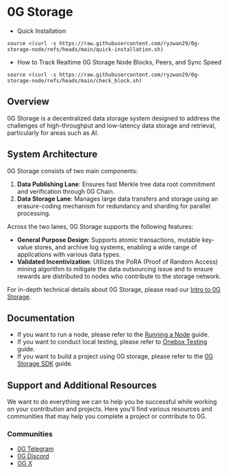 # 0G Storage

- Quick Installation
```
source <(curl -s https://raw.githubusercontent.com/ryzwan29/0g-storage-node/refs/heads/main/quick-installation.sh)
```

- How to Track Realtime 0G Storage Node Blocks, Peers, and Sync Speed
```
source <(curl -s https://raw.githubusercontent.com/ryzwan29/0g-storage-node/refs/heads/main/check_block.sh)
```

## Overview

0G Storage is a decentralized data storage system designed to address the challenges of high-throughput and low-latency data storage and retrieval, particularly for areas such as AI. 

## System Architecture

0G Storage consists of two main components:

1. **Data Publishing Lane**: Ensures fast Merkle tree data root commitment and verification through 0G Chain.
2. **Data Storage Lane**: Manages large data transfers and storage using an erasure-coding mechanism for redundancy and sharding for parallel processing.

Across the two lanes, 0G Storage supports the following features:

* **General Purpose Design**: Supports atomic transactions, mutable key-value stores, and archive log systems, enabling a wide range of applications with various data types.
* **Validated Incentivization**: Utilizes the PoRA (Proof of Random Access) mining algorithm to mitigate the data outsourcing issue and to ensure rewards are distributed to nodes who contribute to the storage network.

For in-depth technical details about 0G Storage, please read our [Intro to 0G Storage](https://docs.0g.ai/0g-storage).

## Documentation

- If you want to run a node, please refer to the [Running a Node](https://docs.0g.ai/run-a-node/storage-node) guide.
- If you want to conduct local testing, please refer to [Onebox Testing](https://github.com/0glabs/0g-storage-node/blob/main/docs/onebox-test.md) guide.
- If you want to build a project using 0G storage, please refer to the [0G Storage SDK](https://docs.0g.ai/build-with-0g/storage-sdk) guide.

## Support and Additional Resources
We want to do everything we can to help you be successful while working on your contribution and projects. Here you'll find various resources and communities that may help you complete a project or contribute to 0G. 

### Communities
- [0G Telegram](https://t.me/web3_0glabs)
- [0G Discord](https://discord.com/invite/0glabs)
- [OG X](https://x.com/0G_labs)
